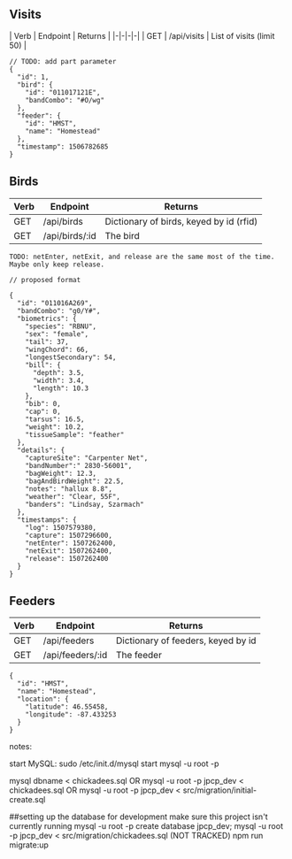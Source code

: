 

## Visits
| Verb | Endpoint | Returns |
|-|-|-|-|
| GET | /api/visits | List of visits (limit 50) |

```
// TODO: add part parameter
{
  "id": 1,
  "bird": {
    "id": "011017121E",
    "bandCombo": "#O/wg"
  },
  "feeder": {
    "id": "HMST",
    "name": "Homestead" 
  },
  "timestamp": 1506782685
}
```

## Birds
| Verb | Endpoint | Returns |
|-|-|-|
| GET | /api/birds | Dictionary of birds, keyed by id (rfid) |
| GET | /api/birds/:id | The bird |

```
TODO: netEnter, netExit, and release are the same most of the time. Maybe only keep release.

// proposed format

{
  "id": "011016A269",
  "bandCombo": "g0/Y#",
  "biometrics": {
    "species": "RBNU",
    "sex": "female",
    "tail": 37,
    "wingChord": 66,
    "longestSecondary": 54,
    "bill": {
      "depth": 3.5,
      "width": 3.4,
      "length": 10.3
    },
    "bib": 0,
    "cap": 0,
    "tarsus": 16.5,
    "weight": 10.2,
    "tissueSample": "feather"
  },
  "details": {
    "captureSite": "Carpenter Net",
    "bandNumber":" 2830-56001",
    "bagWeight": 12.3,
    "bagAndBirdWeight": 22.5,
    "notes": "hallux 8.8",
    "weather": "Clear, 55F",
    "banders": "Lindsay, Szarmach"
  },
  "timestamps": {
    "log": 1507579380,
    "capture": 1507296600, 
    "netEnter": 1507262400,
    "netExit": 1507262400,
    "release": 1507262400
  }
}
```

## Feeders
| Verb | Endpoint | Returns |
|-|-|-|
| GET | /api/feeders | Dictionary of feeders, keyed by id |
| GET | /api/feeders/:id | The feeder |

```
{
  "id": "HMST",
  "name": "Homestead",
  "location": {
    "latitude": 46.55458,
    "longitude": -87.433253
  }
}
```

notes:

start MySQL:
sudo /etc/init.d/mysql start
mysql -u root -p

mysql dbname < chickadees.sql
OR
mysql -u root -p jpcp_dev < chickadees.sql
OR
mysql -u root -p jpcp_dev < src/migration/initial-create.sql



##setting up the database for development
make sure this project isn't currently running
mysql -u root -p
create database jpcp_dev;
mysql -u root -p jpcp_dev < src/migration/chickadees.sql (NOT TRACKED)
npm run migrate:up
